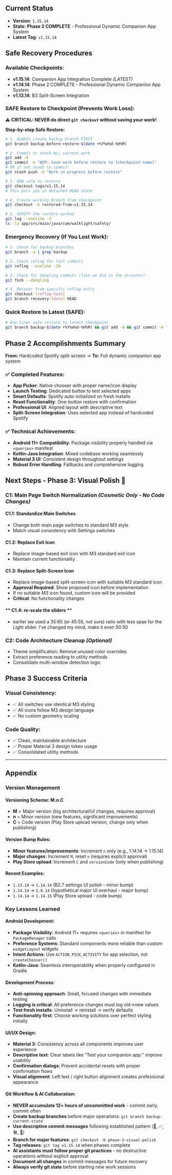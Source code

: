 ## Current Status

- **Version**: `1.15.14` 
- **State**: **Phase 2 COMPLETE** - Professional Dynamic Companion App System
- **Latest Tag**: `v1.15.14`

## Safe Recovery Procedures

### **Available Checkpoints:**
- **v1.15.14**: Companion App Integration Complete *(LATEST)*
- **v1.14.14**: Phase 2 COMPLETE - Professional Dynamic Companion App System
- **v1.13.14**: B3 Split-Screen Integration

### **SAFE Restore to Checkpoint (Prevents Work Loss):**

⚠️ **CRITICAL: NEVER do direct `git checkout` without saving your work!**

**Step-by-step Safe Restore:**
```bash
# 1. ALWAYS create backup branch FIRST
git branch backup-before-restore-$(date +%Y%m%d-%H%M)

# 2. Commit or stash ALL current work
git add -A
git commit -m "WIP: Save work before restore to [checkpoint-name]"
# OR if not ready to commit:
git stash push -m "Work in progress before restore"

# 3. NOW safe to restore
git checkout tags/v1.15.14
# This puts you in detached HEAD state

# 4. Create working branch from checkpoint
git checkout -b restored-from-v1.15.14

# 5. VERIFY the restore worked
git log --oneline -3
ls -la app/src/main/java/com/walklight/safety/
```

### **Emergency Recovery (If You Lost Work):**
```bash
# 1. Check for backup branches
git branch -a | grep backup

# 2. Check reflog for lost commits
git reflog --oneline -20

# 3. Check for dangling commits (like we did in the disaster)
git fsck --dangling

# 4. Recover from specific reflog entry
git checkout [reflog-hash]
git branch recovery-[date] HEAD
```

### **Quick Restore to Latest (SAFE):**
```bash
# One-liner safe restore to latest checkpoint
git branch backup-$(date +%Y%m%d-%H%M) && git add -A && git commit -m "Backup before restore" && git checkout tags/v1.15.14 && git checkout -b working-from-latest
```

## Phase 2 Accomplishments Summary

**From:** Hardcoded Spotify split-screen → **To:** Full dynamic companion app system

### ✅ **Completed Features:**
- **App Picker**: Native chooser with proper name/icon display  
- **Launch Testing**: Dedicated button to test selected apps
- **Smart Defaults**: Spotify auto-initialized on fresh installs
- **Reset Functionality**: One-button restore with confirmation
- **Professional UI**: Aligned layout with descriptive text
- **Split-Screen Integration**: Uses selected app instead of hardcoded Spotify

### ✅ **Technical Achievements:**
- **Android 11+ Compatibility**: Package visibility properly handled via `<queries>` manifest
- **Kotlin-Java Integration**: Mixed codebase working seamlessly  
- **Material 3 UI**: Consistent design throughout settings
- **Robust Error Handling**: Fallbacks and comprehensive logging

## Next Steps - Phase 3: Visual Polish 🎨

### **C1: Main Page Switch Normalization** *(Cosmetic Only - No Code Changes)*

#### **C1.1: Standardize Main Switches**
- Change both main page switches to standard M3 style
- Match visual consistency with Settings switches

#### **C1.2: Replace Exit Icon** 
- Replace image-based exit icon with M3 standard exit icon
- Maintain current functionality

#### **C1.3: Replace Split-Screen Icon**
- Replace image-based split-screen icon with suitable M3 standard icon
- **Approval Required**: Show proposed icon before implementation
- If no suitable M3 icon found, custom icon will be provided
- **Critical**: No functionality changes

#### ** C1.4: re-scale the sliders **
- earlier we used a 35:65 (or 45:55, not sure) ratio with less spae for the Light slider. I've changed my mind, make it even 50:50


### **C2: Code Architecture Cleanup** *(Optional)*
- Theme simplification: Remove unused color overrides
- Extract preference reading to utility methods  
- Consolidate multi-window detection logic

## Phase 3 Success Criteria

### **Visual Consistency:**
- ✅ All switches use identical M3 styling
- ✅ All icons follow M3 design language
- ✅ No custom geometry scaling

### **Code Quality:**
- ✅ Clean, maintainable architecture
- ✅ Proper Material 3 design token usage
- ✅ Consolidated utility methods

---

## Appendix

### **Version Management**

#### **Versioning Scheme: M.n.C**
- **M** = Major version (big architectural/UI changes, requires approval)
- **n** = Minor version (new features, significant improvements)  
- **C** = Code version (Play Store upload version, change only when publishing)

#### **Version Bump Rules:**
- **Minor features/improvements**: Increment `n` only (e.g., 1.14.14 → 1.15.14)
- **Major changes**: Increment `M`, reset `n` (requires explicit approval)
- **Play Store upload**: Increment `C` and `versionCode` (only when publishing)

#### **Recent Examples:**
- `1.13.14` → `1.14.14` (B2.7 settings UI polish - minor bump)
- `1.14.14` → `2.0.14` (hypothetical major UI overhaul - major bump)
- `1.14.14` → `1.14.15` (Play Store upload - code bump)

### **Key Lessons Learned**

#### **Android Development:**
- **Package Visibility**: Android 11+ requires `<queries>` in manifest for `PackageManager` calls
- **Preference Systems**: Standard components more reliable than custom `widgetLayout` widgets
- **Intent Actions**: Use `ACTION_PICK_ACTIVITY` for app selection, not `createChooser()` 
- **Kotlin-Java**: Seamless interoperability when properly configured in Gradle

#### **Development Process:**
- **Anti-spinning approach**: Small, focused changes with immediate testing
- **Logging is critical**: All preference changes must log old→new values
- **Test fresh installs**: Uninstall → reinstall → verify defaults
- **Functionality first**: Choose working solutions over perfect styling initially

#### **UI/UX Design:**
- **Material 3**: Consistency across all components improves user experience
- **Descriptive text**: Clear labels like "Test your companion app:" improve usability  
- **Confirmation dialogs**: Prevent accidental resets with proper confirmation flows
- **Visual alignment**: Left text / right button alignment creates professional appearance

#### **Git Workflow & AI Collaboration:**
- **NEVER accumulate 12+ hours of uncommitted work** - commit early, commit often
- **Create backup branches** before major operations: `git branch backup-current-state`
- **Use descriptive commit messages** following established pattern (🎯, ✅, 🛠️, 🐛)
- **Branch for major features**: `git checkout -b phase-3-visual-polish`
- **Tag releases**: `git tag v1.15.14` when phases complete
- **AI assistants must follow proper git practices** - no destructive operations without explicit approval
- **Document all changes** in commit messages for future recovery
- **Always verify git state** before starting new work sessions